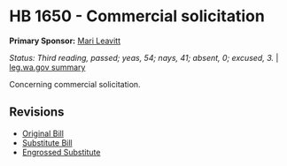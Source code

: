 # HB 1650 - Commercial solicitation
**Primary Sponsor:** [Mari Leavitt](/person/leg/leavitt_ma.md)

*Status: Third reading, passed; yeas, 54; nays, 41; absent, 0; excused, 3.* | [leg.wa.gov summary](https://app.leg.wa.gov/billsummary?BillNumber=1650&Year=2021)

Concerning commercial solicitation.

## Revisions
* [Original Bill](1/)
* [Substitute Bill](S/)
* [Engrossed Substitute](S.E/)